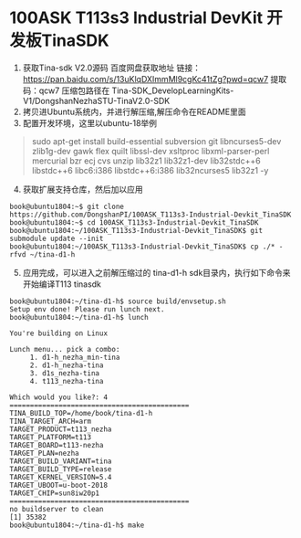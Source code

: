 # 100ASK T113s3 Industrial DevKit 开发板TinaSDK

1. 获取Tina-sdk V2.0源码 百度网盘获取地址 链接：https://pan.baidu.com/s/13uKlqDXImmMl9cgKc41tZg?pwd=qcw7 提取码：qcw7 压缩包路径在 Tina-SDK_DevelopLearningKits-V1/DongshanNezhaSTU-TinaV2.0-SDK
2.  拷贝进Ubuntu系统内，并进行解压缩,解压命令在README里面
3.  配置开发环境，这里以ubuntu-18举例

> sudo apt-get install build-essential subversion git libncurses5-dev zlib1g-dev gawk flex quilt libssl-dev xsltproc libxml-parser-perl mercurial bzr ecj cvs unzip lib32z1 lib32z1-dev lib32stdc++6 libstdc++6 libc6:i386 libstdc++6:i386 lib32ncurses5 lib32z1 -y

4. 获取扩展支持仓库，然后加以应用

```shell
book@ubuntu1804:~$ git clone https://github.com/DongshanPI/100ASK_T113s3-Industrial-Devkit_TinaSDK
book@ubuntu1804:~$ cd 100ASK_T113s3-Industrial-Devkit_TinaSDK
book@ubuntu1804:~/100ASK_T113s3-Industrial-Devkit_TinaSDK$ git submodule update --init
book@ubuntu1804:~/100ASK_T113s3-Industrial-Devkit_TinaSDK$ cp ./* -rfvd ~/tina-d1-h
```

5. 应用完成，可以进入之前解压缩过的 tina-d1-h sdk目录内，执行如下命令来开始编译T113 tinasdk

```shell
book@ubuntu1804:~/tina-d1-h$ source build/envsetup.sh
Setup env done! Please run lunch next.
book@ubuntu1804:~/tina-d1-h$ lunch

You're building on Linux

Lunch menu... pick a combo:
     1. d1-h_nezha_min-tina
     2. d1-h_nezha-tina
     3. d1s_nezha-tina
     4. t113_nezha-tina

Which would you like?: 4
============================================
TINA_BUILD_TOP=/home/book/tina-d1-h
TINA_TARGET_ARCH=arm
TARGET_PRODUCT=t113_nezha
TARGET_PLATFORM=t113
TARGET_BOARD=t113-nezha
TARGET_PLAN=nezha
TARGET_BUILD_VARIANT=tina
TARGET_BUILD_TYPE=release
TARGET_KERNEL_VERSION=5.4
TARGET_UBOOT=u-boot-2018
TARGET_CHIP=sun8iw20p1
============================================
no buildserver to clean
[1] 35382
book@ubuntu1804:~/tina-d1-h$ make 
```








